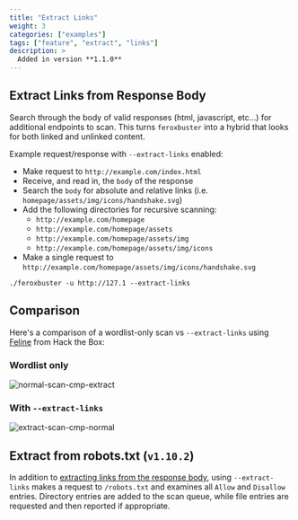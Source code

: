 ```yaml
---
title: "Extract Links"
weight: 3
categories: ["examples"]
tags: ["feature", "extract", "links"]
description: >
  Added in version **1.1.0**
---
```


## Extract Links from Response Body 

Search through the body of valid responses (html, javascript, etc...) for additional endpoints to scan. This turns
`feroxbuster` into a hybrid that looks for both linked and unlinked content.

Example request/response with `--extract-links` enabled:

- Make request to `http://example.com/index.html`
- Receive, and read in, the `body` of the response
- Search the `body` for absolute and relative links (i.e. `homepage/assets/img/icons/handshake.svg`)
- Add the following directories for recursive scanning:
    - `http://example.com/homepage`
    - `http://example.com/homepage/assets`
    - `http://example.com/homepage/assets/img`
    - `http://example.com/homepage/assets/img/icons`
- Make a single request to `http://example.com/homepage/assets/img/icons/handshake.svg`

```
./feroxbuster -u http://127.1 --extract-links
```

## Comparison 

Here's a comparison of a wordlist-only scan vs `--extract-links`
using [Feline](https://www.hackthebox.eu/home/machines/profile/274) from Hack the Box:

### Wordlist only

![normal-scan-cmp-extract](../normal-scan-cmp-extract.gif)

### With `--extract-links`

![extract-scan-cmp-normal](../extract-scan-cmp-normal.gif)

## Extract from robots.txt (`v1.10.2`)

In addition to [extracting links from the response body](#extract-links-from-response-body), using
`--extract-links` makes a request to `/robots.txt` and examines all `Allow` and `Disallow` entries. Directory entries
are added to the scan queue, while file entries are requested and then reported if appropriate.
